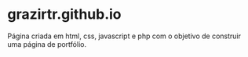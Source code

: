 # grazirtr.github.io

Página criada em html, css, javascript e php com o objetivo de construir uma página de portfólio.
